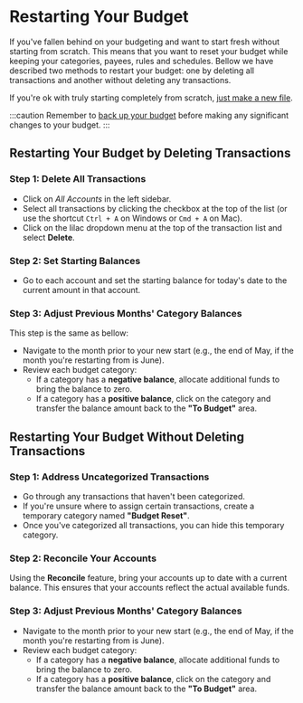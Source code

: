 # Restarting Your Budget

If you've fallen behind on your budgeting and want to start fresh without starting from scratch.
This means that you want to reset your budget while keeping your categories, payees, rules and schedules. Bellow we have described two methods to restart your budget: one by deleting all transactions and another without deleting any transactions.

If you're ok with truly starting completely from scratch, [just make a new file](/docs/getting-started/starting-fresh/).

:::caution
Remember to [back up your budget](/docs/backup-restore/backup) before making any significant changes to your budget.
:::


## Restarting Your Budget by Deleting Transactions

### Step 1: Delete All Transactions
- Click on *All Accounts* in the left sidebar.
- Select all transactions by clicking the checkbox at the top of the list (or use the shortcut `Ctrl + A` on Windows or `Cmd + A` on Mac).
- Click on the lilac dropdown menu at the top of the transaction list and select **Delete**.

### Step 2: Set Starting Balances
- Go to each account and set the starting balance for today's date to the current amount in that account.

### Step 3: Adjust Previous Months' Category Balances
This step is the same as bellow:
- Navigate to the month prior to your new start (e.g., the end of May, if the month you're restarting from is June).
- Review each budget category:
  - If a category has a **negative balance**, allocate additional funds to bring the balance to zero.
  - If a category has a **positive balance**, click on the category and transfer the balance amount back to the **"To Budget"** area.


## Restarting Your Budget Without Deleting Transactions

### Step 1: Address Uncategorized Transactions

- Go through any transactions that haven't been categorized.
- If you're unsure where to assign certain transactions, create a temporary category named **"Budget Reset"**.
- Once you've categorized all transactions, you can hide this temporary category.

### Step 2: Reconcile Your Accounts

Using the **Reconcile** feature, bring your accounts up to date with a current balance. This ensures that your accounts reflect the actual available funds.

### Step 3: Adjust Previous Months' Category Balances

- Navigate to the month prior to your new start (e.g., the end of May, if the month you're restarting from is June).
- Review each budget category:
  - If a category has a **negative balance**, allocate additional funds to bring the balance to zero.
  - If a category has a **positive balance**, click on the category and transfer the balance amount back to the **"To Budget"** area.
